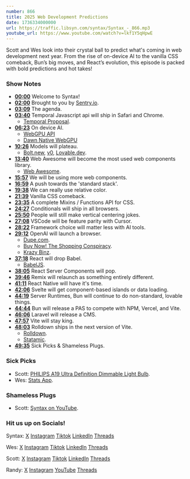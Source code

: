 ```yaml
---
number: 866
title: 2025 Web Development Predictions
date: 1736334000000
url: https://traffic.libsyn.com/syntax/Syntax_-_866.mp3
youtube_url: https://www.youtube.com/watch?v=lkf1Y5qHpwE
---
```

	
Scott and Wes look into their crystal ball to predict what's coming in web development next year. From the rise of on-device AI to the vanilla CSS comeback, Bun’s big moves, and React’s evolution, this episode is packed with bold predictions and hot takes!

### Show Notes

* **[00:00](#t=00:00)** Welcome to Syntax!
* **[02:00](#t=02:00)** Brought to you by [Sentry.io](https://sentry.io/syntax).
* **[03:09](#t=03:09)** The agenda.
* **[03:40](#t=03:40)** Temporal Javascript api will ship in Safari and Chrome.
  * [Temporal Proposal](https://tc39.es/proposal-temporal/docs/).
* **[06:23](#t=06:23)** On device AI.
  * [WebGPU API](https://developer.mozilla.org/en-US/docs/Web/API/WebGPU_API)
  * [Dawn Native WebGPU](https://github.com/google/dawn)
* **[10:26](#t=10:26)** Models will plateau.
  * [Bolt.new](https://bolt.new/), [v0](https://v0.dev/), [Lovable.dev](https://lovable.dev/).
* **[13:40](#t=13:40)** Web Awesome will become the most used web components library.
  * [Web Awesome](https://blog.fontawesome.com/introducing-web-awesome/).
* **[15:57](#t=15:57)** We will be using more web components.
* **[16:59](#t=16:59)** A push towards the 'standard stack'.
* **[19:38](#t=19:38)** We can really use relative color.
* **[21:39](#t=21:39)** Vanilla CSS comeback.
* **[23:35](#t=23:35)** A complete Mixins / Functions API for CSS.
* **[24:27](#t=24:27)** Conditionals will ship in all browsers.
* **[25:50](#t=25:50)** People will still make vertical centering jokes.
* **[27:08](#t=27:08)** VSCode will be feature parity with Cursor.
* **[28:22](#t=28:22)** Framework choice will matter less with AI tools.
* **[29:12](#t=29:12)** OpenAI will launch a browser.
  * [Dupe.com](https://dupe.com/).
  * [Buy Now! The Shopping Conspiracy](https://www.netflix.com/tudum/articles/buy-now-shopping-conspiracy-release-date-news).
  * [Krazy Binz](https://krazybinz.ca/).
* **[37:18](#t=37:18)** React will drop Babel.
  * [BabelJS](https://babeljs.io/docs/).
* **[38:05](#t=38:05)** React Server Components will pop.
* **[39:46](#t=39:46)** Remix will relaunch as something entirely different.
* **[41:11](#t=41:11)** React Native will have it's time.
* **[42:06](#t=42:06)** Svelte will get component-based islands or data loading.
* **[44:19](#t=44:19)** Server Runtimes, Bun will continue to do non-standard, lovable things.
* **[44:44](#t=44:44)** Bun will release a PAS to compete with NPM, Vercel, and Vite.
* **[46:06](#t=46:06)** Laravel will release a CMS.
* **[47:57](#t=47:57)** Vite will stay king.
* **[48:03](#t=48:03)** Rolldown ships in the next version of Vite.
  * [Rolldown](https://rolldown.rs).
  * [Statamic](https://statamic.com/).
* **[49:35](#t=49:35)** Sick Picks & Shameless Plugs.

### Sick Picks

- Scott: [PHILIPS A19 Ultra Definition Dimmable Light Bulb](https://amzn.to/3ODbjwR).
- Wes: [Stats App](https://github.com/exelban/stats).

### Shameless Plugs

- Scott: [Syntax on YouTube](www.youtube.com/@syntaxfm).

### Hit us up on Socials!

Syntax: [X](https://twitter.com/syntaxfm) [Instagram](https://www.instagram.com/syntax_fm/) [Tiktok](https://www.tiktok.com/@syntaxfm) [LinkedIn](https://www.linkedin.com/company/96077407/admin/feed/posts/) [Threads](https://www.threads.net/@syntax_fm)

Wes: [X](https://twitter.com/wesbos) [Instagram](https://www.instagram.com/wesbos/) [Tiktok](https://www.tiktok.com/@wesbos) [LinkedIn](https://www.linkedin.com/in/wesbos/) [Threads](https://www.threads.net/@wesbos)

Scott: [X](https://twitter.com/stolinski) [Instagram](https://www.instagram.com/stolinski/) [Tiktok](https://www.tiktok.com/@stolinski) [LinkedIn](https://www.linkedin.com/in/stolinski/) [Threads](https://www.threads.net/@stolinski)

Randy: [X](https://twitter.com/randyrektor) [Instagram](https://www.instagram.com/randyrektor/) [YouTube](https://www.youtube.com/@randyrektor) [Threads](https://www.threads.net/@randyrektor)